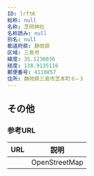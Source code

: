```yaml
---
ID: lrftK
総称: null
名称: 芝岡神社
名称読み: null
別名: null
都道府県: 静岡県
区域: 三島市
緯度: 35.1230036
経度: 138.9135116
郵便番号: 4110857
住所: 静岡県三島市芝本町６−３
---
```


## その他

### 参考URL

| URL | 説明          |
| --- | ------------- |
|     | OpenStreetMap |
